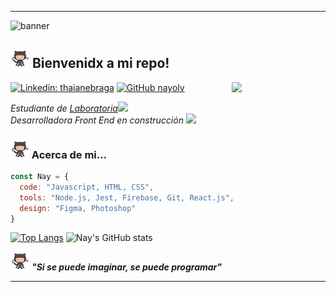 
---
![banner](https://i.ibb.co/x31P1Cn/NAYELLI.gif)
<h2><img src="https://raw.githubusercontent.com/iCharlesZ/FigureBed/master/img/octocat.gif" width="30"> Bienvenidx a mi repo!</h2>
<img align='right' src="https://i.ibb.co/n8WJb5G/mona-loading-dark.gif" width="150">

[![Linkedin: thaianebraga](https://img.shields.io/badge/-NayelliOlvera-black?style=flat-square&logo=Linkedin&logoColor=white&link=https://www.linkedin.com/in/nayelli-guadalupe-olvera-d)](https://www.linkedin.com/in/nayelli-guadalupe-olvera-d)
[![GitHub nayolv](https://img.shields.io/github/followers/nayolv?label=follow&style=social)](https://github.com/nayolv)

<p><em>Estudiante de <a href="https://www.laboratoria.la/">Laboratoria</a><img src="https://media3.giphy.com/media/aU6ZQwuvrF8nyggIM8/giphy.gif?cid=790b761159fa05a2ea408ff0ec19405d320b827493b9af5f&rid=giphy.gif&ct=s" width="30"></br>Desarrolladora Front End en construcción
<img src="https://media3.giphy.com/media/aU6ZQwuvrF8nyggIM8/giphy.gif?cid=790b761159fa05a2ea408ff0ec19405d320b827493b9af5f&rid=giphy.gif&ct=s" width="30"></em></p>

### <img src="https://raw.githubusercontent.com/iCharlesZ/FigureBed/master/img/octocat.gif" width="30"> Acerca de mi...

```javascript
const Nay = {
  code: "Javascript, HTML, CSS",
  tools: "Node.js, Jest, Firebase, Git, React.js",
  design: "Figma, Photoshop"
}
```
[![Top Langs](https://github-readme-stats.vercel.app/api/top-langs/?username=nayolv&layout=compact&theme=tokyonight)](https://github.com/nayolv/github-readme-stats)
![Nay's GitHub stats](https://github-readme-stats.vercel.app/api?username=nayolv&show_icons=true&theme=tokyonight)

<img src="https://raw.githubusercontent.com/iCharlesZ/FigureBed/master/img/octocat.gif" width="30"> <em><b>"Si se puede imaginar, se puede programar" <b></em>

---
